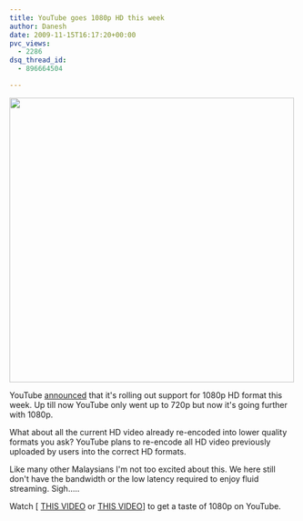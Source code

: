 ```yaml
---
title: YouTube goes 1080p HD this week
author: Danesh
date: 2009-11-15T16:17:20+00:00
pvc_views:
  - 2286
dsq_thread_id:
  - 896664504

---
```

[<img class="alignnone" title="1080p sample" src="http://lh6.ggpht.com/_0uuFi1arkJE/SvyloXtQUwI/AAAAAAAAARI/_sKxO-q-hsE/s800/hd-1080p%20jpg.jpg" alt="" width="500" />][1]

YouTube [announced][2] that it's rolling out support for 1080p HD format this week. Up till now YouTube only went up to 720p but now it's going further with 1080p.

What about all the current HD video already re-encoded into lower quality formats you ask? YouTube plans to re-encode all HD video previously uploaded by users into the correct HD formats.

Like many other Malaysians I'm not too excited about this. We here still don't have the bandwidth or the low latency required to enjoy fluid streaming. Sigh.....

Watch [ [THIS VIDEO][3] or [THIS VIDEO][4]] to get a taste of 1080p on YouTube.

 [1]: http://lh6.ggpht.com/_0uuFi1arkJE/SvyloXtQUwI/AAAAAAAAARI/_sKxO-q-hsE/s800/hd-1080p%20jpg.jpg
 [2]: http://youtube-global.blogspot.com/2009/11/1080p-hd-comes-to-youtube.html
 [3]: http://www.youtube.com/watch?v=DUM1284TqFc
 [4]: http://www.youtube.com/watch?v=5f-MYl-HzNw